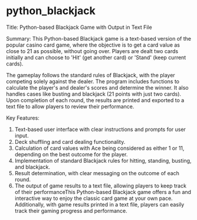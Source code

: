 # python_blackjack
Title: Python-based Blackjack Game with Output in Text File

Summary:
This Python-based Blackjack game is a text-based version of the popular casino card game, where the objective is to get a card value as close to 21 as possible, without going over. Players are dealt two cards initially and can choose to 'Hit' (get another card) or 'Stand' (keep current cards).

The gameplay follows the standard rules of Blackjack, with the player competing solely against the dealer. The program includes functions to calculate the player's and dealer's scores and determine the winner. It also handles cases like busting and blackjack (21 points with just two cards). Upon completion of each round, the results are printed and exported to a text file to allow players to review their performance.

Key Features:
1. Text-based user interface with clear instructions and prompts for user input.
2. Deck shuffling and card dealing functionality.
3. Calculation of card values with Ace being considered as either 1 or 11, depending on the best outcome for the player.
4. Implementation of standard Blackjack rules for hitting, standing, busting, and blackjack.
5. Result determination, with clear messaging on the outcome of each round.
6. The output of game results to a text file, allowing players to keep track of their performanceThis Python-based Blackjack game offers a fun and interactive way to enjoy the classic card game at your own pace. Additionally, with game results printed in a text file, players can easily track their gaming progress and performance. 
